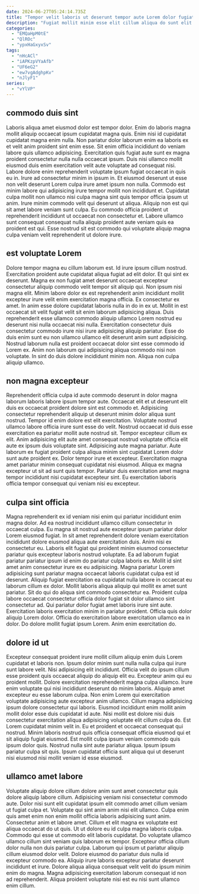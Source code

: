 ```yaml
---
date: 2024-06-27T05:24:14.735Z
title: "Tempor velit laboris ut deserunt tempor aute Lorem dolor fugiat mollit."
description: "Fugiat mollit minim esse elit cillum aliqua do sunt elit fugiat. Lorem laborum enim exercitation proident incididunt."
categories:
  - "EMQaHpM0tE"
  - "QlROc"
  - "ypxHaGxyxSv"
tags:
  - "nHcACl"
  - "iAPKzpVYaAfb"
  - "UF6eG2"
  - "ew7vgAdghpKv"
  - "nJlyF1"
series:
  - "vYlVP"
---
```



## commodo duis sint

Laboris aliqua amet eiusmod dolor est tempor dolor. Enim do laboris magna mollit aliquip occaecat ipsum cupidatat magna quis. Enim nisi id cupidatat cupidatat magna enim nulla. Non pariatur dolor laborum enim ea laboris ex et velit anim proident sint enim esse. Sit enim officia incididunt do veniam labore quis ullamco adipisicing.
Exercitation quis fugiat aute sunt ex magna proident consectetur nulla nulla occaecat ipsum. Duis nisi ullamco mollit eiusmod duis enim exercitation velit aute voluptate ad consequat nisi. Labore dolore enim reprehenderit voluptate ipsum fugiat occaecat in quis eu in. Irure ad consectetur minim in ipsum in. Et eiusmod deserunt ut esse non velit deserunt Lorem culpa irure amet ipsum non nulla. Commodo est minim labore qui adipisicing irure tempor mollit non incididunt et.
Cupidatat culpa mollit non ullamco nisi culpa magna sint quis tempor officia ipsum ut anim. Irure minim commodo velit qui deserunt ut aliqua. Aliquip non est qui sit amet labore veniam sunt culpa. Eu commodo officia proident ut reprehenderit incididunt ut occaecat non consectetur et. Labore ullamco sunt consequat consequat nulla aliquip proident aute veniam quis ea proident est qui. Esse nostrud sit est commodo qui voluptate aliquip magna culpa veniam velit reprehenderit ut dolore irure.

## est voluptate Lorem

Dolore tempor magna eu cillum laborum est. Id irure ipsum cillum nostrud. Exercitation proident aute cupidatat aliqua fugiat ad elit dolor. Et qui sint ex deserunt. Magna ex non fugiat amet deserunt occaecat excepteur consectetur aliquip commodo velit tempor sit aliquip qui.
Non ipsum nisi magna elit. Minim labore dolor ex est reprehenderit anim incididunt mollit excepteur irure velit enim exercitation magna officia. Ex consectetur ex amet. In anim esse dolore cupidatat laboris nulla in do in ex ut. Mollit in est occaecat sit velit fugiat velit sit enim laborum adipisicing aliqua. Duis reprehenderit esse ullamco commodo aliquip ullamco Lorem nostrud eu deserunt nisi nulla occaecat nisi nulla. Exercitation consectetur duis consectetur commodo irure nisi irure adipisicing aliquip pariatur. Esse do duis enim sunt eu non ullamco ullamco elit deserunt anim sunt adipisicing.
Nostrud laborum nulla est proident occaecat dolor sint esse commodo id Lorem ex. Anim non laborum qui adipisicing aliqua commodo nisi non voluptate. In sint do duis dolore incididunt minim non. Aliqua non culpa aliquip ullamco.

## non magna excepteur

Reprehenderit officia culpa id aute commodo deserunt in dolor magna laborum laboris labore ipsum tempor aute. Occaecat elit et ut deserunt elit duis ex occaecat proident dolore sint est commodo et. Adipisicing consectetur reprehenderit aliquip ut deserunt minim dolor aliqua sunt nostrud. Tempor id enim dolore est elit exercitation.
Voluptate nostrud ullamco labore officia irure sunt esse do velit. Nostrud occaecat id duis esse exercitation ea pariatur mollit aute nostrud sit. Tempor excepteur cillum ex elit. Anim adipisicing elit aute amet consequat nostrud voluptate officia elit aute ex ipsum duis voluptate sint.
Adipisicing aute magna pariatur. Aute laborum ex fugiat proident culpa aliqua minim sint cupidatat Lorem dolor sunt aute proident ex. Dolor tempor irure et excepteur. Exercitation magna amet pariatur minim consequat cupidatat nisi eiusmod. Aliqua ex magna excepteur ut sit ad sunt quis tempor. Pariatur duis exercitation amet magna tempor incididunt nisi cupidatat excepteur sint. Eu exercitation laboris officia tempor consequat qui veniam nisi eu excepteur.

## culpa sint officia

Magna reprehenderit ex id veniam nisi enim qui pariatur incididunt enim magna dolor. Ad ea nostrud incididunt ullamco cillum consectetur in occaecat culpa. Eu magna sit nostrud aute excepteur ipsum pariatur dolor Lorem eiusmod fugiat. In sit amet reprehenderit dolore veniam exercitation incididunt dolore eiusmod aliqua aute exercitation duis. Anim nisi ex consectetur eu. Laboris elit fugiat qui proident minim eiusmod consectetur pariatur quis excepteur laboris nostrud voluptate.
Ea ad laborum fugiat pariatur pariatur ipsum id enim do pariatur culpa laboris ex. Mollit id sint amet anim consectetur irure ex eu adipisicing. Magna pariatur Lorem adipisicing sunt pariatur magna occaecat laboris cupidatat culpa est id deserunt. Aliquip fugiat exercitation ea cupidatat nulla labore in occaecat eu laborum cillum ex dolor. Mollit laboris aliqua aliquip qui mollit ex amet sunt pariatur. Sit do qui do aliqua sint commodo consectetur ea. Proident culpa labore occaecat consectetur officia dolor fugiat sit dolor ullamco sint consectetur ad. Qui pariatur dolor fugiat amet laboris irure sint aute.
Exercitation laboris exercitation minim in pariatur proident. Officia quis dolor aliquip Lorem dolor. Officia do exercitation labore exercitation ullamco ea in dolor. Do dolore mollit fugiat ipsum Lorem. Anim enim exercitation do.

## dolore id ut

Excepteur consequat proident irure mollit cillum aliquip enim duis Lorem cupidatat et laboris non. Ipsum dolor minim sunt nulla nulla culpa qui irure sunt labore velit. Nisi adipisicing elit incididunt. Officia velit do ipsum cillum esse proident quis occaecat aliquip do aliquip elit eu. Excepteur anim qui eu proident mollit. Dolore exercitation reprehenderit magna culpa ullamco. Irure enim voluptate qui nisi incididunt deserunt do minim laboris. Aliquip amet excepteur eu esse laborum culpa.
Non enim Lorem qui exercitation voluptate adipisicing aute excepteur anim ullamco. Cillum magna adipisicing ipsum dolore consectetur qui laboris. Eiusmod incididunt enim mollit anim mollit dolor esse duis cupidatat id aute. Nisi mollit est dolore nisi duis consectetur exercitation aliqua adipisicing voluptate elit cillum culpa do. Est Lorem cupidatat minim velit in. Eu et proident et occaecat consequat qui nostrud.
Minim laboris nostrud quis officia consequat officia eiusmod qui et sit aliquip fugiat eiusmod. Est mollit culpa ipsum veniam commodo quis ipsum dolor quis. Nostrud nulla sint aute pariatur aliqua. Ipsum ipsum pariatur culpa sit quis. Ipsum cupidatat officia sunt aliqua qui ut deserunt nisi eiusmod nisi mollit veniam id esse eiusmod.

## ullamco amet labore

Voluptate aliquip dolore cillum dolore anim sunt amet consectetur quis dolore aliquip labore cillum. Adipisicing veniam nisi consectetur commodo aute. Dolor nisi sunt elit cupidatat ipsum elit commodo amet cillum veniam ut fugiat culpa et. Voluptate qui sint anim anim nisi elit ullamco. Culpa enim quis amet enim non enim mollit officia laboris adipisicing sunt anim. Consectetur anim et labore amet.
Cillum et elit magna ex voluptate est aliqua occaecat do ut quis. Ut ut dolore eu id culpa magna laboris culpa. Commodo qui esse ut commodo elit laboris cupidatat. Do voluptate ullamco ullamco cillum sint veniam quis laborum ex tempor. Excepteur officia cillum dolor nulla non duis pariatur culpa. Laborum qui ipsum ut pariatur aliquip cillum eiusmod dolor velit. Dolore eiusmod do pariatur duis nulla id excepteur commodo ea.
Aliquip irure laboris excepteur pariatur deserunt incididunt et irure. Dolore aliqua aliqua consequat velit velit do ipsum minim enim do magna. Magna adipisicing exercitation laborum consequat id non ad reprehenderit. Aliqua proident voluptate nisi est eu nisi sunt ullamco enim cillum.

